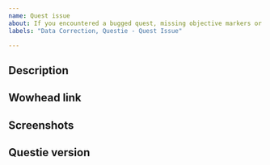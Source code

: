 ```yaml
---
name: Quest issue
about: If you encountered a bugged quest, missing objective markers or if quests are shown on your map which you already completed choose this issue type.
labels: "Data Correction, Questie - Quest Issue"

---
```

<!-- READ THIS FIRST

Hello, thanks for taking the time to report a bug!

Before you proceed, please verify that you're running the latest version of Questie. The easiest way to do this is via the Twitch client, but you can also download the latest version here: https://www.curseforge.com/wow/addons/questie

Questie is one of the most popular Classic WoW addons, with over 22M downloads. However, like almost all WoW addons, it's built and maintained by a team of volunteers. The current Questie team is:

* @AeroScripts / Aero#1357 (Discord)
* @BreakBB / TheCrux#1702 (Discord)
* @drejjmit / Drejjmit#8241 (Discord)
* @Dyaxler / Dyaxler#0086 (Discord)
* @gogo1951 / Gogo#0298 (Discord)

If you'd like to help, please consider making a donation. You can do so here: https://www.paypal.com/cgi-bin/webscr?cmd=_donations&business=aero1861%40gmail%2ecom&lc=CA&item_name=Questie%20Devs&currency_code=USD&bn=PP%2dDonationsBF%3abtn_donate_LG%2egif%3aNonHosted

You can also help as a tester, developer or translator, please join the Questie Discord here https://discord.gg/fYcQfv7

-->


## Description
<!-- Explain in detail what problem you encountered. Is a quest not showing or showing again or an objective not showing or a spawn missing? -->


## Wowhead link
<!-- If this issue is about a quest/npc/item/... then please include a link to it from Wowhead: https://classic.wowhead.com -->


## Screenshots
<!-- If you can, add a screenshot to help explaining the problem (e.g. of your map where a quest is not shown but the NPC has an ! above him). Simply drag and drop the image in this input field, no need to upload it to any other image platform. -->


## Questie version
<!--
Which version of Questie are you using? You can find it by:
- 1. Hovering over the Questie Minimap Icon
- 2. looking at your Questie.toc file (open it with any text editor).
It looks something like this: "v5.9.0" or "## Version: 5.9.0".
-->
